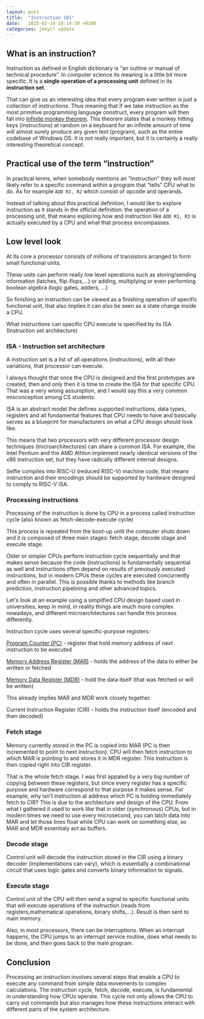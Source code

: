 ```yaml
---
layout: post
title:  "Instruction 101"
date:   2025-02-14 18:14:10 +0100
categories: jekyll update
---
```


## What is an instruction?

Instruction as defined in English dictionary is “an outline or manual of technical procedure”.  In computer science its meaning is a little bit more specific. It is a **single operation of a processing unit** defined in its **instruction set**. 

That can give us an interesting idea that every program ever written is just a collection of instructions. Thus meaning that if we take instruction as the most primitive programming language construct, every program will then fall into [Infinite monkey theorem](https://en.wikipedia.org/wiki/Infinite_monkey_theorem). This theorem states that a monkey hitting keys (instructions) at random on a keyboard for an infinite amount of time will almost surely produce any given text (program), such as the entire codebase of Windows OS. It is not really important, but it is certainly a really interesting theoretical concept.

## Practical use of the term “instruction”

In practical terms, when somebody mentions an “instruction” they will most likely refer to a specific command within a program that “tells” CPU what to do. As for example `ADD R1, R2` which consist of opcode and operands. 

Instead of talking about this practical definition, I would like to explore instruction as it stands in the official definition: the operation of a processing unit, that means exploring how and instruction like `ADD R1, R2` is actually executed by a CPU and what that process encompasses.

## Low level look

At its core a processor consists of millions of transistors arranged to form small functional units. 

These units can perform really low level operations such as storing/sending information (latches, flip-flops,…) or adding, multiplying or even performing boolean algebra (logic gates, adders, …) 

So finishing an instruction can be viewed as a finishing operation of specific functional unit, that also implies it can also be seen as a state change inside a CPU.

 

What instructions can specific CPU execute is specified by its ISA (Instruction set architecture)

### ISA -  Instruction set architecture

A instruction set is a list of all operations (instructions), with all their variations, that processor can execute. 

I always thought that once the CPU is designed and the first prototypes are created, then and only then it is time to create the ISA for that specific CPU. That was a very wrong assumption, and I would say this a very common misconception among CS students.

ISA is an abstract model the defines supported instructions, data types, registers and all fundamental features that CPU needs to have and basically serves as a blueprint for manufacturers on what a CPU design should look like. 

This means that two processors with very different processor design techniques (microarchitectures) can share a common ISA. For example, the Intel Pentium and the AMD Athlon implement nearly identical versions of the x86 instruction set, but they have radically different internal designs.

Selfie compiles into RISC-U (reduced RISC-V) machine code, that means instruction and their encodings should be supported by hardware designed to comply to RISC-V ISA.

### Processing instructions

Processing of the instruction is done by CPU in a process called instruction cycle (also known as fetch-decode-execute cycle) 

This process is repeated from the boot-up until the computer shuts down and it is composed of three main stages: fetch stage, decode stage and execute stage.

Older or simpler CPUs perform instruction cycle sequentially and that makes sense because the code (instructions) is fundamentally sequential as well and instructions often depend on results of previously executed instructions, but in modern CPUs these cycles are executed concurrently and often in parallel. This is possible thanks to methods like branch prediction, instruction pipelining and other advanced topics.

Let's look at an example using a simplified CPU design based used in universities, keep in mind, in reality things are much more complex nowadays, and different microarchitectures can handle this process differently.

Instruction cycle uses several specific-purpose registers:

<ins>Program Counter (PC)</ins> - register that hold memory address of next instruction to be executed

<ins>Memory Address Register (MAR)</ins> - holds the address of the data to either be written or fetched

<ins>Memory Data Register (MDR)</ins> - hold the data itself (that was fetched or will be written)

This already implies MAR and MDR work closely together.

Current Instruction Register (CIR) - holds the instruction itself (encoded and then decoded)

### Fetch stage
Memory currently stored in the PC is copied into MAR (PC is then incremented to point to next instruction). CPU will then fetch instruction to which MAR is pointing to and stores it in MDR register. This instruction is then copied right into CIR register. 

That is the whole fetch stage. I was first appaled by a very big number of copying between these registers, but since every register has a specific purpose and hardware correspond to that purpose it makes sense. For example, why isn’t instruction at address which PC is holding immediately fetch to CIR? This is due to the architecture and design of the CPU. From what I gathered it used to work like that in older (synchronous) CPUs, but in modern times we need to use every microsecond, you can latch data into MAR and let those lines float while CPU can work on something else, so MAR and MDR essentialy act as buffers.

### Decode stage

Control unit will decode the instruction stored in the CIR using a binary decoder (implementations can vary), which is essentially a combinational circuit that uses logic gates and converts binary information to signals.

### Execute stage

Control unit of the CPU will then send a signal to specific functional units that will execute operations of the instruction (reads from registers,mathematical operations, binary shifts,…). Result is then sent to main memory.

Also, in most processors, there can be interruptions. When an interrupt happens, the CPU jumps to an interrupt service routine, does what needs to be done, and then goes back to the main program. 

## Conclusion

Processing an instruction involves several steps that enable a CPU to execute any command from simple data movements to complex calculations. The instruction cycle, fetch, decode, execute, is fundamental in understanding how CPUs operate. This cycle not only allows the CPU to carry out commands but also manages how these instructions interact with different parts of the system architecture.
